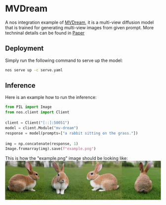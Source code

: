 # MVDream
A nos integration example of [MVDream](https://github.com/bytedance/MVDream-threestudio), it is a multi-view diffusion model that is trained for generating multi-view images from given prompt. More techninal details can be found in [Paper](https://arxiv.org/abs/2308.16512)

## Deployment
Simply run the following command to serve up the model:
``` bash
nos serve up -c serve.yaml
```

## Inference
Here is an example how to run the inference:
``` python
from PIL import Image
from nos.client import Client

client = Client("[::]:50051")
model = client.Module("mv-dream")
response = model(prompts=["a rabbit sitting on the grass."])

img = np.concatenate(response, 1)
Image.fromarray(img).save(f"example.png")
```
This is how the "example.png" image should be looking like:
![output example](./example.png)
